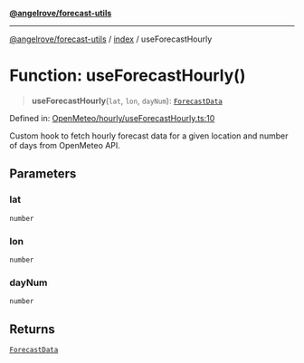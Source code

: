 [**@angelrove/forecast-utils**](../../README.md)

***

[@angelrove/forecast-utils](../../modules.md) / [index](../README.md) / useForecastHourly

# Function: useForecastHourly()

> **useForecastHourly**(`lat`, `lon`, `dayNum`): [`ForecastData`](../../OpenMeteo/type-aliases/ForecastData.md)

Defined in: [OpenMeteo/hourly/useForecastHourly.ts:10](https://github.com/angelrove/forecast-utils/blob/24fb242ac959e4d78950a4cc0b4469220f80b468/src/OpenMeteo/hourly/useForecastHourly.ts#L10)

Custom hook to fetch hourly forecast data for a given location and number of days from OpenMeteo API.

## Parameters

### lat

`number`

### lon

`number`

### dayNum

`number`

## Returns

[`ForecastData`](../../OpenMeteo/type-aliases/ForecastData.md)
